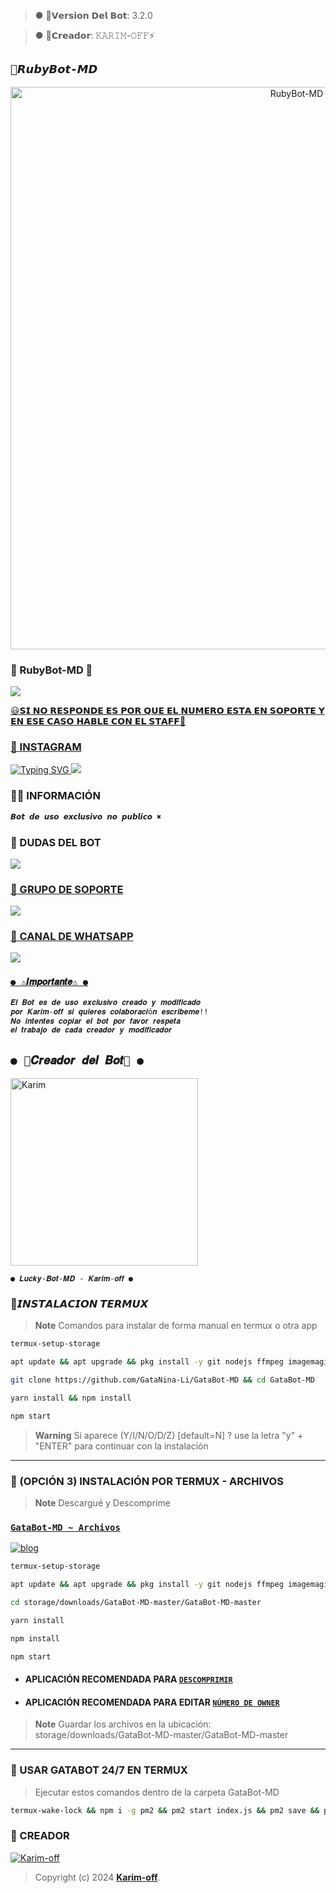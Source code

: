 >● 💜𝗩𝗲𝗿𝘀𝗶𝗼𝗻 𝗗𝗲𝗹 𝗕𝗼𝘁: 3.2.0 

>● 💜𝗖𝗿𝗲𝗮𝗱𝗼𝗿: 𝙺𝙰𝚁𝙸𝙼-𝙾𝙵𝙵⚡

## `💜𝙍𝙪𝙗𝙮𝘽𝙤𝙩-𝙈𝘿` 
<p align="center">
<img src="https://telegra.ph/file/e45df07db50884c59d20f.jpg" alt="RubyBot-MD" width="900"/>
</p>




### 💜 RubyBot-MD 💜
<a href="https://api.whatsapp.com/send/?phone=59895294138&text=/estado&type=phone_number&app_absent=0" target="blank"><img src="https://img.shields.io/badge/BOT_OFICIAL-25D366?style=for-the-badge&logo=whatsapp&logoColor=white" />

😃𝗦𝗜 𝗡𝗢 𝗥𝗘𝗦𝗣𝗢𝗡𝗗𝗘 𝗘𝗦 𝗣𝗢𝗥 𝗤𝗨𝗘 𝗘𝗟 𝗡𝗨𝗠𝗘𝗥𝗢 𝗘𝗦𝗧𝗔 𝗘𝗡 𝗦𝗢𝗣𝗢𝗥𝗧𝗘 𝗬 𝗘𝗡 𝗘𝗦𝗘 𝗖𝗔𝗦𝗢 𝗛𝗔𝗕𝗟𝗘 𝗖𝗢𝗡 𝗘𝗟 𝗦𝗧𝗔𝗙𝗙💖


### 💜 INSTAGRAM 

![Typing SVG](https://readme-typing-svg.demolab.com?font=Fira+Code&pause=1000&color=00CB22&width=435&lines=Sígueme+En+Instagram;No+seas+malx%3A3;)
<a href="https://www.instagram.com/usxr_angelito?igsh=OGY1bGE1d3EyY212" target="blank"><img src="https://img.shields.io/badge/INSTAGRAM-25D366?style=for-the-badge&logo=Instagram&logoColor=white" />
</a>


### 👨‍💻 INFORMACIÓN


```bash
𝘽𝙤𝙩 𝙙𝙚 𝙪𝙨𝙤 𝙚𝙭𝙘𝙡𝙪𝙨𝙞𝙫𝙤 𝙣𝙤 𝙥𝙪𝙗𝙡𝙞𝙘𝙤 ✖️
```

### 💬 DUDAS DEL BOT 
<a href="http://wa.me/59897246324" target="blank"><img src="https://img.shields.io/badge/KARIM_CREADOR-25D366?style=for-the-badge&logo=whatsapp&logoColor=white" />

### 🤖 GRUPO DE SOPORTE
<a href="https://chat.whatsapp.com/LcFTUnvu0Tw1tCnA2ybdR6" target="blank"><img src="https://img.shields.io/badge/GRUPO_DE_SOPORTE-25D366?style=for-the-badge&logo=whatsapp&logoColor=white" />

### 📄 CANAL DE WHATSAPP
<a href="https://whatsapp.com/channel/0029VaJxgcB0bIdvuOwKTM2Y" target="blank"><img src="https://img.shields.io/badge/CANAL_DE_BOT-25D366?style=for-the-badge&logo=whatsapp&logoColor=white" />

### `● ⚠️𝑰𝒎𝒑𝒐𝒓𝒕𝒂𝒏𝒕𝒆⚠️ ●` 

```bash
𝑬𝒍 𝑩𝒐𝒕 𝒆𝒔 𝒅𝒆 𝒖𝒔𝒐 𝒆𝒙𝒄𝒍𝒖𝒔𝒊𝒗𝒐 𝒄𝒓𝒆𝒂𝒅𝒐 𝒚 𝒎𝒐𝒅𝒊𝒇𝒊𝒄𝒂𝒅𝒐 
𝒑𝒐𝒓 𝑲𝒂𝒓𝒊𝒎-𝒐𝒇𝒇 𝒔𝒊 𝒒𝒖𝒊𝒆𝒓𝒆𝒔 𝒄𝒐𝒍𝒂𝒃𝒐𝒓𝒂𝒄𝒊ó𝒏 𝒆𝒔𝒄𝒓𝒊𝒃𝒆𝒎𝒆!! 
𝑵𝒐 𝒊𝒏𝒕𝒆𝒏𝒕𝒆𝒔 𝒄𝒐𝒑𝒊𝒂𝒓 𝒆𝒍 𝒃𝒐𝒕 𝒑𝒐𝒓 𝒇𝒂𝒗𝒐𝒓 𝒓𝒆𝒔𝒑𝒆𝒕𝒂 
𝒆𝒍 𝒕𝒓𝒂𝒃𝒂𝒋𝒐 𝒅𝒆 𝒄𝒂𝒅𝒂 𝒄𝒓𝒆𝒂𝒅𝒐𝒓 𝒚 𝒎𝒐𝒅𝒊𝒇𝒊𝒄𝒂𝒅𝒐𝒓
```


## `● 🧸𝑪𝒓𝒆𝒂𝒅𝒐𝒓 𝒅𝒆𝒍 𝑩𝒐𝒕🧸 ●` 
<a href="https://github.com/Karim-off"><img src="https://github.com/Karim-off.png" width="300" height="300" alt="Karim"/></a>
  


  
`● 𝑳𝒖𝒄𝒌𝒚-𝑩𝒐𝒕-𝑴𝑫 - 𝑲𝒂𝒓𝒊𝒎-𝒐𝒇𝒇 ●`

### 💜𝙄𝙉𝙎𝙏𝘼𝙇𝘼𝘾𝙄𝙊𝙉 𝙏𝙀𝙍𝙈𝙐𝙓
> **Note** Comandos para instalar de forma manual en termux o otra app
```bash
termux-setup-storage
```
```bash
apt update && apt upgrade && pkg install -y git nodejs ffmpeg imagemagick yarn
```
```bash
git clone https://github.com/GataNina-Li/GataBot-MD && cd GataBot-MD
```
```bash
yarn install && npm install
```
```bash
npm start
```
> **Warning** Si aparece (Y/I/N/O/D/Z) [default=N] ? use la letra "y" + "ENTER" para continuar con la instalación 
------------------
### 📁 (OPCIÓN 3) INSTALACIÓN POR TERMUX - ARCHIVOS
> **Note** Descargué y Descomprime
### [`GataBot-MD ~ Archivos`](https://github.com/GataNina-Li/GataBot-MD/archive/refs/heads/master.zip)
[![blog](https://img.shields.io/badge/Termux-GataBotMD-FF0000?style=for-the-badge&logo=youtube&logoColor=white)
](https://youtu.be/UcWlyQ8u5HE)
```bash
termux-setup-storage
```
```bash
apt update && apt upgrade && pkg install -y git nodejs ffmpeg imagemagick yarn
```
```bash
cd storage/downloads/GataBot-MD-master/GataBot-MD-master 
```
```bash
yarn install
```
```bash
npm install
```
```bash
npm start
```
* #### APLICACIÓN RECOMENDADA PARA [`DESCOMPRIMIR`](https://play.google.com/store/apps/details?id=com.rarlab.rar)
* #### APLICACIÓN RECOMENDADA PARA EDITAR [`NÚMERO DE OWNER`](https://play.google.com/store/apps/details?id=com.rhmsoft.code)
> **Note** Guardar los archivos en la ubicación: storage/downloads/GataBot-MD-master/GataBot-MD-master   
----
### 🚀 USAR GATABOT 24/7 EN TERMUX 
> Ejecutar estos comandos dentro de la carpeta GataBot-MD
```bash
termux-wake-lock && npm i -g pm2 && pm2 start index.js && pm2 save && pm2 logs
```



### 💜 CREADOR 
[![Karim-off](https://github.com/Karim-off.png?size=100)](https://github.com/Karim-off) 
> Copyright (c) 2024 **[Karim-off](https://github.com/Karim-off/LuckyBot-MD/blob/master/LICENSE)**.